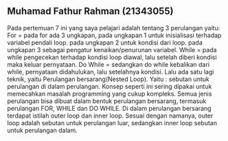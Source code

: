 ## Muhamad Fathur Rahman (21343055)
Pada pertemuan 7 ini yang saya pelajari adalah tentang 3 perulangan yaitu: For = pada for ada 3 ungkapan, pada ungkapan 1 untuk inisialisasi terhadap variabel pendali loop. pada ungkapan 2 untuk kondisi dari loop. pada ungkapan 3 sebagai pengatur kenaikan/penurunan variabel. While = pada while pengecekan terhadap kondisi loop diawal, lalu setelah diberi kondisi maka keluar pernyataan. Do While = sedangkan do while kebalikan dari while, pernyataan didahulukan, lalu setelahnya kondisi. Lalu ada satu lagi teknik, yaitu Perulangan bersarang(Nested Loop). Yaitu : sebutan untuk perulangan di dalam perulangan. Konsep seperti ini sering dipakai untuk memecahkan masalah programming yang cukup kompleks. Semua jenis perulangan bisa dibuat dalam bentuk perulangan bersarang, termasuk perulangan FOR, WHILE dan DO WHILE. Di dalam perulangan bersarang terdapat istilah outer loop dan inner loop. Sesuai dengan namanya, outer loop adalah sebutan untuk perulangan luar, sedangkan inner loop sebutan untuk perulangan dalam.
